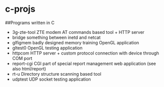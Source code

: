 c-projs
==============
##Programs written in C
* 3g-zte-tool ZTE modem AT commands based tool + HTTP server
* bridge something between inetd and netcat
* glfigmem badly designed memory training OpenGL application
* gltest0 OpenGL testing application
* httpcom HTTP server + custom protocol connection with device through COM port
* report-cgi CGI part of special report management web application (see also html/report)
* rt-u Directory structure scanning based tool
* udptest UDP socket testing application
